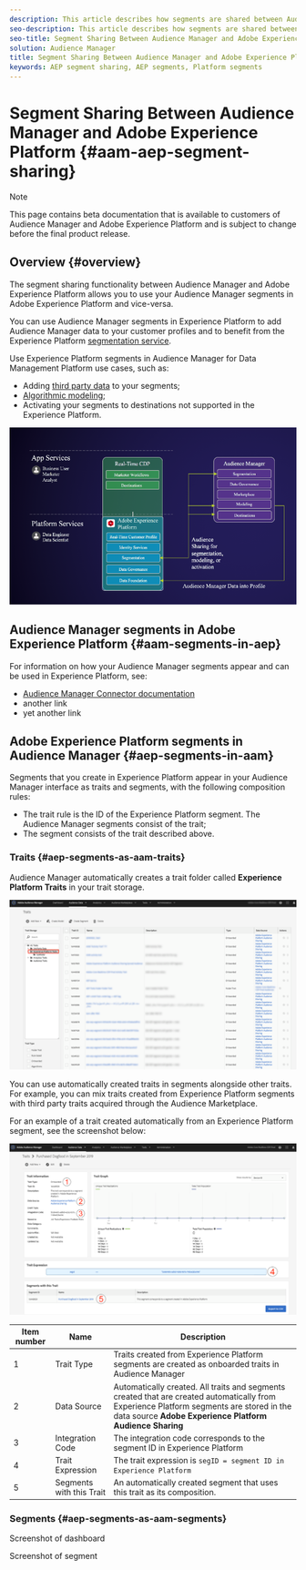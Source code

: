 ```yaml
---
description: This article describes how segments are shared between Audience Manager and Adobe Experience Platform.
seo-description: This article describes how segments are shared between Audience Manager and Adobe Experience Platform.
seo-title: Segment Sharing Between Audience Manager and Adobe Experience Platform
solution: Audience Manager
title: Segment Sharing Between Audience Manager and Adobe Experience Platform
keywords: AEP segment sharing, AEP segments, Platform segments
---
```


# Segment Sharing Between Audience Manager and Adobe Experience Platform {#aam-aep-segment-sharing}

>[!NOTE]
>
>This page contains beta documentation that is available to customers of Audience Manager and Adobe Experience Platform and is subject to change before the final product release.

## Overview {#overview}

The segment sharing functionality between Audience Manager and Adobe Experience Platform allows you to use your Audience Manager segments in Adobe Experience Platform and vice-versa. 

You can use Audience Manager segments in Experience Platform to add Audience Manager data to your customer profiles and to benefit from the Experience Platform [segmentation service](https://www.adobe.io/apis/experienceplatform/home/profile-identity-segmentation/profile-identity-segmentation-services.html#!end-user/markdown/segmentation_overview/segmentation.md).

Use Experience Platform segments in Audience Manager for Data Management Platform use cases, such as:
* Adding [third party data](/help/using/overview/data-types-collected.md#third-party-data) to your segments;
* [Algorithmic modeling](/help/using/features/algorithmic-models/understanding-models.md);
* Activating your segments to destinations not supported in the Experience Platform.

![Use Cases](/help/using/integration/integration-aep/assets/aam-aep-usecases.png)

## Audience Manager segments in Adobe Experience Platform {#aam-segments-in-aep}

For information on how your Audience Manager segments appear and can be used in Experience Platform, see:

* [Audience Manager Connector documentation](https://www.adobe.io/apis/experienceplatform/home/data-ingestion/data-ingestion-services.html#!api-specification/markdown/narrative/technical_overview/acp_connectors_overview/audience_manager_connector.md)
* another link
* yet another link

## Adobe Experience Platform segments in Audience Manager {#aep-segments-in-aam}

Segments that you create in Experience Platform appear in your Audience Manager interface as traits and segments, with the following composition rules:
* The trait rule is the ID of the Experience Platform segment.
The Audience Manager segments consist of the trait;
* The segment consists of the trait described above. 

### Traits {#aep-segments-as-aam-traits}

Audience Manager automatically creates a trait folder called **Experience Platform Traits** in your trait storage.  

![Traits from Experience Platform dashboard](/help/using/integration/integration-aep/assets/aep-traits-dashboard.png)

You can use automatically created traits in segments alongside other traits. For example, you can mix traits created from Experience Platform segments with third party traits acquired through the Audience Marketplace.

For an example of a trait created automatically from an Experience Platform segment, see the screenshot below:

![Trait from Experience Platform](/help/using/integration/integration-aep/assets/aep-trait-numbered.png)


Item number | Name | Description
---------|----------|---------
 1 | Trait Type | Traits created from Experience Platform segments are created as onboarded traits in Audience Manager
 2 | Data Source | Automatically created. All traits and segments created that are created automatically from Experience Platform segments are stored in the data source **Adobe Experience Platform Audience Sharing** 
 3 | Integration Code | The integration code corresponds to the segment ID in Experience Platform
 4 | Trait Expression | The trait expression is `segID = segment ID in Experience Platform`
 5 | Segments with this Trait | An automatically created segment that uses this trait as its composition. 

### Segments {#aep-segments-as-aam-segments}

Screenshot of dashboard

Screenshot of segment